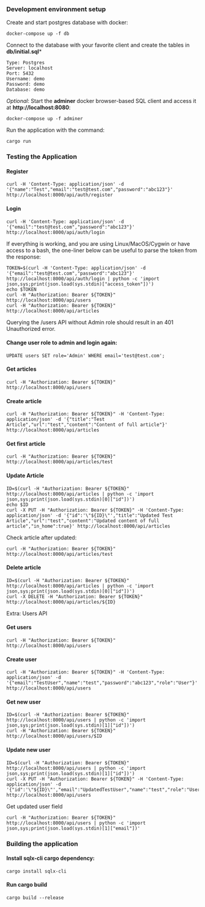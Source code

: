 ### Development environment setup
Create and start postgres database with docker:

    docker-compose up -f db

Connect to the database with your favorite client and create the tables in **db/initial.sql***

    Type: Postgres
    Server: localhost
    Port: 5432
    Username: demo
    Password: demo
    Database: demo

*Optional*: Start the **adminer** docker browser-based SQL client and access it at **http://localhost:8080**:

    docker-compose up -f adminer

Run the application with the command:

    cargo run


### Testing the Application ###

#### Register

    curl -H 'Content-Type: application/json' -d '{"name":"Test","email":"test@test.com","password":"abc123"}' http://localhost:8000/api/auth/register

#### Login

    curl -H 'Content-Type: application/json' -d '{"email":"test@test.com","password":"abc123"}' http://localhost:8000/api/auth/login

If everything is working, and you are using Linux/MacOS/Cygwin or have access to a bash, the one-liner below can be useful to parse the token from the response:

    TOKEN=$(curl -H 'Content-Type: application/json' -d '{"email":"test@test.com","password":"abc123"}' http://localhost:8000/api/auth/login | python -c 'import json,sys;print(json.load(sys.stdin)["access_token"])')
    echo $TOKEN
    curl -H "Authorization: Bearer ${TOKEN}" http://localhost:8000/api/users
    curl -H "Authorization: Bearer ${TOKEN}" http://localhost:8000/api/articles

Querying the /users API without Admin role should result in an 401 Unauthorized error.

#### Change user role to admin and login again:

    UPDATE users SET role='Admin' WHERE email='test@test.com';

#### Get articles

    curl -H "Authorization: Bearer ${TOKEN}" http://localhost:8000/api/users

#### Create article

    curl -H "Authorization: Bearer ${TOKEN}" -H 'Content-Type: application/json' -d '{"title":"Test Article","url":"test","content":"Content of full article"}' http://localhost:8000/api/articles 

#### Get first article

    curl -H "Authorization: Bearer ${TOKEN}" http://localhost:8000/api/articles/test

#### Update Article

    ID=$(curl -H "Authorization: Bearer ${TOKEN}" http://localhost:8000/api/articles | python -c 'import json,sys;print(json.load(sys.stdin)[0]["id"])')
    echo $ID
    curl -X PUT -H "Authorization: Bearer ${TOKEN}" -H 'Content-Type: application/json' -d '{"id":'\"${ID}\"',"title":"Updated Test Article","url":"test","content":"Updated content of full article","in_home":true}' http://localhost:8000/api/articles

Check article after updated:

    curl -H "Authorization: Bearer ${TOKEN}" http://localhost:8000/api/articles/test

#### Delete article

    ID=$(curl -H "Authorization: Bearer ${TOKEN}" http://localhost:8000/api/articles | python -c 'import json,sys;print(json.load(sys.stdin)[0]["id"])')
    curl -X DELETE -H "Authorization: Bearer ${TOKEN}" http://localhost:8000/api/articles/${ID}

Extra: Users API

#### Get users

    curl -H "Authorization: Bearer ${TOKEN}" http://localhost:8000/api/users

#### Create user

    curl -H "Authorization: Bearer ${TOKEN}" -H 'Content-Type: application/json' -d '{"email":"TestUser","name":"test","password":"abc123","role":"User"}' http://localhost:8000/api/users 

#### Get new user

    ID=$(curl -H "Authorization: Bearer ${TOKEN}" http://localhost:8000/api/users | python -c 'import json,sys;print(json.load(sys.stdin)[1]["id"])')
    curl -H "Authorization: Bearer ${TOKEN}" http://localhost:8000/api/users/$ID

#### Update new user

    ID=$(curl -H "Authorization: Bearer ${TOKEN}" http://localhost:8000/api/users | python -c 'import json,sys;print(json.load(sys.stdin)[1]["id"])')
    curl -X PUT -H "Authorization: Bearer ${TOKEN}" -H 'Content-Type: application/json' -d '{"id":'\"${ID}\"',"email":"UpdatedTestUser","name":"test","role":"User"}' http://localhost:8000/api/users 

Get updated user field

    curl -H "Authorization: Bearer ${TOKEN}" http://localhost:8000/api/users | python -c 'import json,sys;print(json.load(sys.stdin)[1]["email"])'

### Building the application

#### Install sqlx-cli cargo dependency:

    cargo install sqlx-cli

#### Run cargo build

    cargo build --release

    